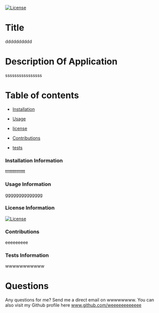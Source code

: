 [![License](https://img.shields.io/badge/License-Apache_2.0-blue.svg)](https://opensource.org/licenses/Apache-2.0)
# Title 
dddddddddd
# Description Of Application 
ssssssssssssssss

# Table of contents


* [Installation](#installation)

* [Usage](#usage)

* [license](#license)

* [Contributions](#contributions)

* [tests](#tests)

### Installation Information
<a name ="installation"> </a>
tttttttttttttt

### Usage Information
<a name ="usage"> </a>
gggggggggggggg

### License Information
<a name ="license"> </a>
[![License](https://img.shields.io/badge/License-Apache_2.0-blue.svg)](https://opensource.org/licenses/Apache-2.0)

### Contributions
<a name ="contributions"> </a>
eeeeeeeee

### Tests Information
<a name ="tests"> </a>
wwwwwwwwwww

# Questions

Any questions for me? Send me a direct email on wwwwwwww.
You can also visit my Github profile here www.github.com/weeeeeeeeeeee

